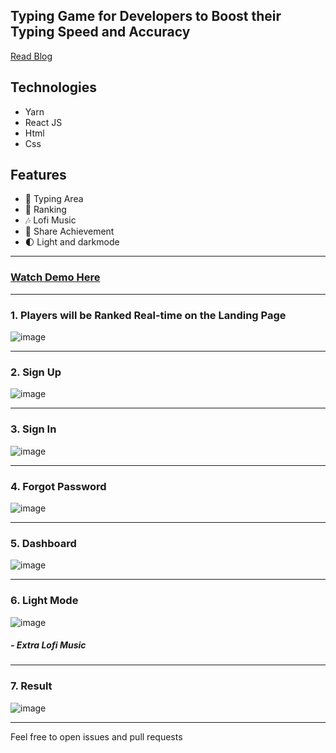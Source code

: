 ## Typing Game for Developers to Boost their Typing Speed and Accuracy

[Read Blog](https://unclebigbay.com/introducing-developer-typing-game-platform-powered-by-the-hern-stack)


## Technologies
- Yarn
- React JS
- Html
- Css

## Features
- 🎹 Typing Area
- 🌟 Ranking
- 🎶 Lofi Music
- 🔗 Share Achievement
- 🌓 Light and darkmode

<hr />

### [Watch Demo Here](https://www.youtube.com/watch?v=25E6FPy9SPc)


<hr />

### 1. Players will be Ranked Real-time on the Landing Page

![image](https://user-images.githubusercontent.com/58919619/120639485-4bf6ae80-c469-11eb-897b-ac2953277cc6.png)
<hr />

### 2. Sign Up 

![image](https://user-images.githubusercontent.com/58919619/120639630-77799900-c469-11eb-8463-a02b59735aa5.png)
<hr />

### 3. Sign In

![image](https://user-images.githubusercontent.com/58919619/120639685-895b3c00-c469-11eb-9791-06279fd5809d.png)
<hr />

### 4. Forgot Password

![image](https://user-images.githubusercontent.com/58919619/120639822-b0197280-c469-11eb-8fc0-68a4af8657a1.png)
<hr />

### 5. Dashboard

![image](https://user-images.githubusercontent.com/58919619/120639871-be678e80-c469-11eb-9f35-df72a1e0bdce.png)

<hr />

### 6. Light Mode

![image](https://user-images.githubusercontent.com/58919619/120639947-d4754f00-c469-11eb-99f1-cc0c44a56bd8.png)

##### - Extra Lofi Music 

<hr />

### 7. Result 

![image](https://user-images.githubusercontent.com/58919619/120640062-f66ed180-c469-11eb-95f4-30646d3d529c.png)

<hr />


Feel free to open issues and pull requests
